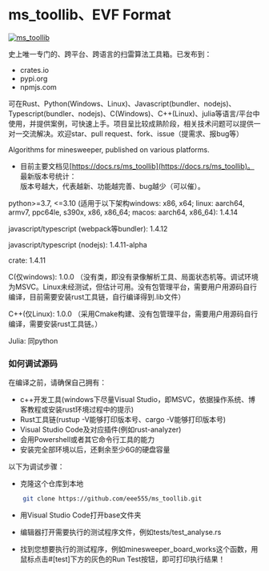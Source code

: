 # ms_toollib、EVF Format

[![ms_toollib](https://img.shields.io/badge/ms_toollib-v1.4.11-brightgreen.svg)](https://github.com/eee555/ms_toollib)

史上唯一专门的、跨平台、跨语言的扫雷算法工具箱。已发布到：

- crates.io
- pypi.org
- npmjs.com

可在Rust、Python(Windows、Linux)、Javascript(bundler、nodejs)、Typescript(bundler、nodejs)、C(Windows)、C++(Linux)、julia等语言/平台中使用，并提供案例，可快速上手。项目呈比较成熟阶段，相关技术问题可以提供一对一交流解决。欢迎star、pull request、fork、issue（提需求、报bug等）

Algorithms for minesweeper, published on various platforms.

- 目前主要文档见[https://docs.rs/ms_toollib](https://docs.rs/ms_toollib)。
最新版本号统计：  
版本号越大，代表越新、功能越完善、bug越少（可以催）。

python>=3.7, <=3.10 (适用于以下架构windows: x86, x64; linux: aarch64, armv7, ppc64le, s390x, x86, x86_64; macos: aarch64, x86_64): 1.4.14

javascript/typescript (webpack等bundler): 1.4.12

javascript/typescript (nodejs): 1.4.11-alpha

crate: 1.4.11

C(仅windows): 1.0.0 （没有类，即没有录像解析工具、局面状态机等。调试环境为MSVC。Linux未经测试，但估计可用。没有包管理平台，需要用户用源码自行编译，目前需要安装rust工具链，自行编译得到.lib文件）

C++(仅Linux): 1.0.0
（采用Cmake构建、没有包管理平台，需要用户用源码自行编译，需要安装rust工具链。）

Julia: 同python


### 如何调试源码

在编译之前，请确保自己拥有：

*   c++开发工具(windows下尽量Visual Studio，即MSVC，依据操作系统、博客教程或安装rust环境过程中的提示)
*   Rust工具链(rustup -V能够打印版本号、cargo -V能够打印版本号)
*   Visual Studio Code及对应插件(例如rust-analyzer)
*   会用Powershell或者其它命令行工具的能力
*   安装完全部环境以后，还剩余至少6G的硬盘容量

以下为调试步骤：

*   克隆这个仓库到本地
```sh
    git clone https://github.com/eee555/ms_toollib.git
```

*   用Visual Studio Code打开base文件夹

*   编辑器打开需要执行的测试程序文件，例如tests/test_analyse.rs

*   找到您想要执行的测试程序，例如minesweeper_board_works这个函数，用鼠标点击#[test]下方的灰色的Run Test按钮，即可打印执行结果！
